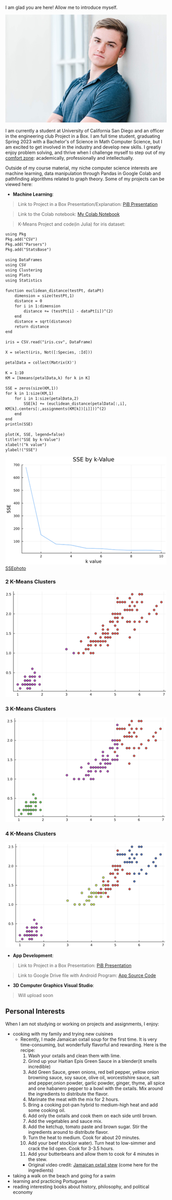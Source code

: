 I am glad you are here! Allow me to introduce myself.

![Jack photo](IMG_4130.jpeg)


I am currently a student at University of California San Diego and an officer in the engineering club Project in a Box. I am full time student, graduating Spring 2023 with a Bachelor's of Science in Math Computer Science, but I am excited to get involved in the industry and develop new skills. I greatly enjoy problem solving, and thrive when I challenge myself to step out of my [comfort zone](https://github.com/jackmontoro/personal_website/blob/main/index.md#personal-interests): academically, professionally and intellectually. 

Outside of my course material, my niche computer science interests are machine learning, data manipulation through Pandas in Google Colab and pathfinding algorithms related to graph theory. Some of my projects can be viewed here:

- **Machine Learning**:

> Link to Project in a Box Presentation/Explanation: [PiB Presentation](https://docs.google.com/presentation/d/179JoC_yrgj0md5ZY4mv-6Z3y68bmQp-VfiTrw7TPuGg/edit?usp=sharing)

> Link to the Colab notebook: [My Colab Notebook](https://colab.research.google.com/drive/10AS6kLALc1kVNHDCh3vZKkz8BK1yoJGS?usp=sharing)

> K-Means Project and code(in Julia) for iris dataset:

```
using Pkg
Pkg.add("CSV")
Pkg.add("Parsers")
Pkg.add("StatsBase")

using DataFrames
using CSV
using Clustering
using Plots
using Statistics

function euclidean_distance(testPt, dataPt)
    dimension = size(testPt,1)
    distance = 0
    for i in 1:dimension
        distance += (testPt[i] - dataPt[i])^(2)
    end
    distance = sqrt(distance)
    return distance
end

iris = CSV.read("iris.csv", DataFrame)

X = select(iris, Not([:Species, :Id]))

petalData = collect(Matrix(X)')

K = 1:10
KM = [kmeans(petalData,k) for k in K]

SSE = zeros(size(KM,1))
for k in 1:size(KM,1)
    for i in 1:size(petalData,2)
        SSE[k] += (euclidean_distance(petalData[:,i], KM[k].centers[:,assignments(KM[k])[i]]))^(2)
    end
end
println(SSE)

plot(K, SSE, legend=false)
title!("SSE by k-Value")
xlabel!("k value")
ylabel!("SSE")
```
![SSEphoto](K-meansSSE.png)
[SSEphoto](K-meansSSE.png)

### 2 K-Means Clusters
![2kmeans](2kmeans.png)

### 3 K-Means Clusters
![3kmeans](3kmeans.png)

### 4 K-Means Clusters
![4kmeans](4kmeans.png)


- **App Development**: 

> Link to Project in a Box Presentation: [PiB Presentation](https://docs.google.com/presentation/d/1FLtB7vovW6FB3Obxmra_GUppXkvL0JFj8phRCv65Ebc/edit?usp=sharing)

> Link to Google Drive file with Android Program: [App Source Code](https://drive.google.com/drive/folders/1BD37I6iNENAaSYNYjtLgQVoPFYSYcIJk?usp=sharing)


- **3D Computer Graphics Visual Studio**:
> Will upload soon

## Personal Interests

When I am not studying or working on projects and assignments, I enjoy:

* cooking with my family and trying new cuisines
    - Recently, I made Jamaican oxtail soup for the first time. It is very time-consuming, but wonderfully flavorful and rewarding. Here is the recipe:
        1. Wash your oxtails and clean them with lime.
        2. Grind up your Haitian Epis Green Sauce in a blender(it smells incredible)
        3. Add Green Sauce, green onions, red bell pepper, yellow onion browning sauce, soy sauce, olive oil, worcestishire sauce, salt and pepper,onion powder, garlic powder, ginger, thyme, all spice and one habanero pepper to a bowl with the oxtails. Mix around the ingredients to distribute the flavor.
        4. Marinate the meat with the mix for 2 hours.
        5. Bring a cooking pot-pan hybrid to medium-high heat and add some cooking oil.
        6. Add only the oxtails and cook them on each side until brown.
        7. Add the vegetables and sauce mix.
        8. Add the ketchup, tomato paste and brown sugar. Stir the ingredients around to distribute flavor.
        9. Turn the heat to medium. Cook for about 20 minutes.
        10. Add your beef stock(or water). Turn heat to low-simmer and crack the lid open. Cook for 3-3.5 hours.
        11. Add your butterbeans and allow them to cook for 4 minutes in the stew.
        * Original video credit: [Jamaican oxtail stew](https://youtu.be/G6h7QeN5-mI) (come here for the ingredients)           
* taking a walk on the beach and going for a swim
* learning and practicing Portuguese
* reading interesting books about history, philosophy, and political economy

